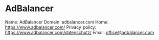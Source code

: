 
# AdBalancer

Name: AdBalancer
Domain: adbalancer.com
Home: https://www.adbalancer.com/
Privacy_policy: https://www.adbalancer.com/datenschutz/
Email: office@adbalancer.com
